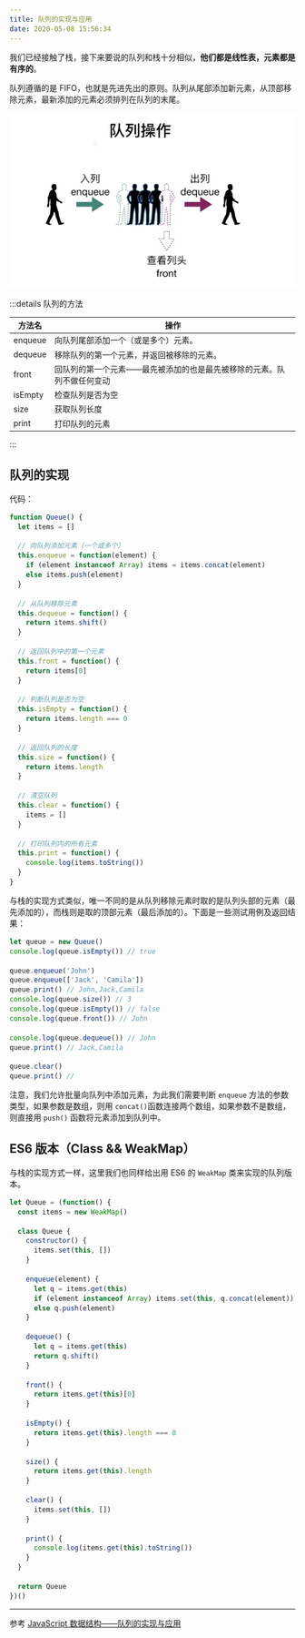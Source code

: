 ```yaml
---
title: 队列的实现与应用
date: 2020-05-08 15:56:34
---
```


我们已经接触了栈，接下来要说的队列和栈十分相似，**他们都是线性表，元素都是有序的**。

队列遵循的是 FIFO，也就是先进先出的原则。队列从尾部添加新元素，从顶部移除元素，最新添加的元素必须排列在队列的末尾。

![](../../../assets/algorithm/stack/5.png)

:::details 队列的方法

| 方法名  | 操作                                                                   |
| ------- | ---------------------------------------------------------------------- |
| enqueue | 向队列尾部添加一个（或是多个）元素。                                   |
| dequeue | 移除队列的第一个元素，并返回被移除的元素。                             |
| front   | 回队列的第一个元素——最先被添加的也是最先被移除的元素。队列不做任何变动 |
| isEmpty | 检查队列是否为空                                                       |
| size    | 获取队列长度                                                           |
| print   | 打印队列的元素                                                         |

:::

## 队列的实现

代码：

```js
function Queue() {
  let items = []

  // 向队列添加元素（一个或多个）
  this.enqueue = function(element) {
    if (element instanceof Array) items = items.concat(element)
    else items.push(element)
  }

  // 从队列移除元素
  this.dequeue = function() {
    return items.shift()
  }

  // 返回队列中的第一个元素
  this.front = function() {
    return items[0]
  }

  // 判断队列是否为空
  this.isEmpty = function() {
    return items.length === 0
  }

  // 返回队列的长度
  this.size = function() {
    return items.length
  }

  // 清空队列
  this.clear = function() {
    items = []
  }

  // 打印队列内的所有元素
  this.print = function() {
    console.log(items.toString())
  }
}
```

与栈的实现方式类似，唯一不同的是从队列移除元素时取的是队列头部的元素（最先添加的），而栈则是取的顶部元素（最后添加的）。下面是一些测试用例及返回结果：

```js
let queue = new Queue()
console.log(queue.isEmpty()) // true

queue.enqueue('John')
queue.enqueue(['Jack', 'Camila'])
queue.print() // John,Jack,Camila
console.log(queue.size()) // 3
console.log(queue.isEmpty()) // false
console.log(queue.front()) // John

console.log(queue.dequeue()) // John
queue.print() // Jack,Camila

queue.clear()
queue.print() //
```

注意，我们允许批量向队列中添加元素，为此我们需要判断 `enqueue` 方法的参数类型，如果参数是数组，则用 `concat()`函数连接两个数组，如果参数不是数组，则直接用 `push()` 函数将元素添加到队列中。

## ES6 版本（Class && WeakMap）<Badge text="闭包" type="warning" />

与栈的实现方式一样，这里我们也同样给出用 ES6 的 `WeakMap` 类来实现的队列版本。

```js
let Queue = (function() {
  const items = new WeakMap()

  class Queue {
    constructor() {
      items.set(this, [])
    }

    enqueue(element) {
      let q = items.get(this)
      if (element instanceof Array) items.set(this, q.concat(element))
      else q.push(element)
    }

    dequeue() {
      let q = items.get(this)
      return q.shift()
    }

    front() {
      return items.get(this)[0]
    }

    isEmpty() {
      return items.get(this).length === 0
    }

    size() {
      return items.get(this).length
    }

    clear() {
      items.set(this, [])
    }

    print() {
      console.log(items.get(this).toString())
    }
  }

  return Queue
})()
```

---

参考 [JavaScript 数据结构——队列的实现与应用](https://www.cnblogs.com/jaxu/p/11268862.html)
